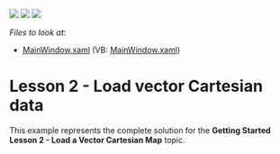 <!-- default badges list -->
![](https://img.shields.io/endpoint?url=https://codecentral.devexpress.com/api/v1/VersionRange/128571912/22.2.2%2B)
[![](https://img.shields.io/badge/Open_in_DevExpress_Support_Center-FF7200?style=flat-square&logo=DevExpress&logoColor=white)](https://supportcenter.devexpress.com/ticket/details/T230190)
[![](https://img.shields.io/badge/📖_How_to_use_DevExpress_Examples-e9f6fc?style=flat-square)](https://docs.devexpress.com/GeneralInformation/403183)
<!-- default badges end -->
<!-- default file list -->
*Files to look at*:

* [MainWindow.xaml](./CS/MapLesson2/MainWindow.xaml) (VB: [MainWindow.xaml](./VB/MapLesson2/MainWindow.xaml))
<!-- default file list end -->
# Lesson 2 - Load vector Cartesian data


This example represents the complete solution for the <strong>Getting Started Lesson 2 - Load a Vector Cartesian Map</strong> topic.

<br/>


